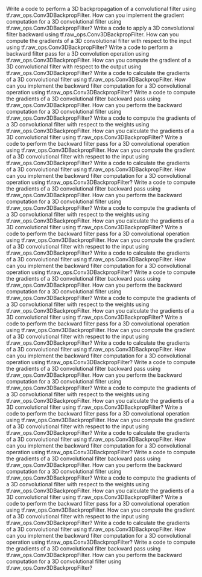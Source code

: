 Write a code to perform a 3D backpropagation of a convolutional filter using tf.raw_ops.Conv3DBackpropFilter.
How can you implement the gradient computation for a 3D convolutional filter using tf.raw_ops.Conv3DBackpropFilter?
Write a code to apply a 3D convolutional filter backward using tf.raw_ops.Conv3DBackpropFilter.
How can you compute the gradients of a 3D convolutional filter with respect to the input using tf.raw_ops.Conv3DBackpropFilter?
Write a code to perform a backward filter pass for a 3D convolution operation using tf.raw_ops.Conv3DBackpropFilter.
How can you compute the gradient of a 3D convolutional filter with respect to the output using tf.raw_ops.Conv3DBackpropFilter?
Write a code to calculate the gradients of a 3D convolutional filter using tf.raw_ops.Conv3DBackpropFilter.
How can you implement the backward filter computation for a 3D convolutional operation using tf.raw_ops.Conv3DBackpropFilter?
Write a code to compute the gradients of a 3D convolutional filter backward pass using tf.raw_ops.Conv3DBackpropFilter.
How can you perform the backward computation for a 3D convolutional filter using tf.raw_ops.Conv3DBackpropFilter?
Write a code to compute the gradients of a 3D convolutional filter with respect to the weights using tf.raw_ops.Conv3DBackpropFilter.
How can you calculate the gradients of a 3D convolutional filter using tf.raw_ops.Conv3DBackpropFilter?
Write a code to perform the backward filter pass for a 3D convolutional operation using tf.raw_ops.Conv3DBackpropFilter.
How can you compute the gradient of a 3D convolutional filter with respect to the input using tf.raw_ops.Conv3DBackpropFilter?
Write a code to calculate the gradients of a 3D convolutional filter using tf.raw_ops.Conv3DBackpropFilter.
How can you implement the backward filter computation for a 3D convolutional operation using tf.raw_ops.Conv3DBackpropFilter?
Write a code to compute the gradients of a 3D convolutional filter backward pass using tf.raw_ops.Conv3DBackpropFilter.
How can you perform the backward computation for a 3D convolutional filter using tf.raw_ops.Conv3DBackpropFilter?
Write a code to compute the gradients of a 3D convolutional filter with respect to the weights using tf.raw_ops.Conv3DBackpropFilter.
How can you calculate the gradients of a 3D convolutional filter using tf.raw_ops.Conv3DBackpropFilter?
Write a code to perform the backward filter pass for a 3D convolutional operation using tf.raw_ops.Conv3DBackpropFilter.
How can you compute the gradient of a 3D convolutional filter with respect to the input using tf.raw_ops.Conv3DBackpropFilter?
Write a code to calculate the gradients of a 3D convolutional filter using tf.raw_ops.Conv3DBackpropFilter.
How can you implement the backward filter computation for a 3D convolutional operation using tf.raw_ops.Conv3DBackpropFilter?
Write a code to compute the gradients of a 3D convolutional filter backward pass using tf.raw_ops.Conv3DBackpropFilter.
How can you perform the backward computation for a 3D convolutional filter using tf.raw_ops.Conv3DBackpropFilter?
Write a code to compute the gradients of a 3D convolutional filter with respect to the weights using tf.raw_ops.Conv3DBackpropFilter.
How can you calculate the gradients of a 3D convolutional filter using tf.raw_ops.Conv3DBackpropFilter?
Write a code to perform the backward filter pass for a 3D convolutional operation using tf.raw_ops.Conv3DBackpropFilter.
How can you compute the gradient of a 3D convolutional filter with respect to the input using tf.raw_ops.Conv3DBackpropFilter?
Write a code to calculate the gradients of a 3D convolutional filter using tf.raw_ops.Conv3DBackpropFilter.
How can you implement the backward filter computation for a 3D convolutional operation using tf.raw_ops.Conv3DBackpropFilter?
Write a code to compute the gradients of a 3D convolutional filter backward pass using tf.raw_ops.Conv3DBackpropFilter.
How can you perform the backward computation for a 3D convolutional filter using tf.raw_ops.Conv3DBackpropFilter?
Write a code to compute the gradients of a 3D convolutional filter with respect to the weights using tf.raw_ops.Conv3DBackpropFilter.
How can you calculate the gradients of a 3D convolutional filter using tf.raw_ops.Conv3DBackpropFilter?
Write a code to perform the backward filter pass for a 3D convolutional operation using tf.raw_ops.Conv3DBackpropFilter.
How can you compute the gradient of a 3D convolutional filter with respect to the input using tf.raw_ops.Conv3DBackpropFilter?
Write a code to calculate the gradients of a 3D convolutional filter using tf.raw_ops.Conv3DBackpropFilter.
How can you implement the backward filter computation for a 3D convolutional operation using tf.raw_ops.Conv3DBackpropFilter?
Write a code to compute the gradients of a 3D convolutional filter backward pass using tf.raw_ops.Conv3DBackpropFilter.
How can you perform the backward computation for a 3D convolutional filter using tf.raw_ops.Conv3DBackpropFilter?
Write a code to compute the gradients of a 3D convolutional filter with respect to the weights using tf.raw_ops.Conv3DBackpropFilter.
How can you calculate the gradients of a 3D convolutional filter using tf.raw_ops.Conv3DBackpropFilter?
Write a code to perform the backward filter pass for a 3D convolutional operation using tf.raw_ops.Conv3DBackpropFilter.
How can you compute the gradient of a 3D convolutional filter with respect to the input using tf.raw_ops.Conv3DBackpropFilter?
Write a code to calculate the gradients of a 3D convolutional filter using tf.raw_ops.Conv3DBackpropFilter.
How can you implement the backward filter computation for a 3D convolutional operation using tf.raw_ops.Conv3DBackpropFilter?
Write a code to compute the gradients of a 3D convolutional filter backward pass using tf.raw_ops.Conv3DBackpropFilter.
How can you perform the backward computation for a 3D convolutional filter using tf.raw_ops.Conv3DBackpropFilter?